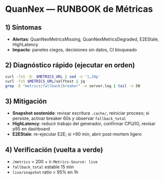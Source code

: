 # QuanNex — RUNBOOK de Métricas

## 1) Síntomas

- **Alertas**: QuanNexMetricsMissing, QuanNexMetricsDegraded, E2EStale, HighLatency
- **Impacto**: paneles ciegos, decisiones sin datos, CI bloqueado

## 2) Diagnóstico rápido (ejecutar en orden)

```bash
curl -fsS -D- $METRICS_URL | sed -n '1,20p'
curl -fsS $METRICS_URL/selftest | jq
grep -E "metrics|fallback|breaker" -n server.log | tail -n 50
```

## 3) Mitigación

- **Snapshot sostenido**: revisar escritura `.cache/`, reiniciar proceso; si persiste, activar breaker 60s y observar `fallback_total`
- **HighLatency**: reducir trabajo del generador, confirmar CPU/IO, revisar p95 en dashboard
- **E2EStale**: re-ejecutar E2E; si >90 min, abrir post-mortem ligero

## 4) Verificación (vuelta a verde)

- `/metrics` = 200 + `X-Metrics-Source: live`
- `fallback_total` estable 15 min
- `live/snapshot` ratio > 95% en 1h
